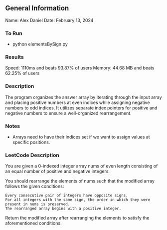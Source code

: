 ## General Information
Name: Alex Daniel
Date: February 13, 2024

### To Run
- python elementsBySign.py

### Results
Speed: 1110ms and beats 93.87% of users
Memory: 44.68 MB and beats 62.25% of users

### Description
The program organizes the answer array by iterating through the input array and placing positive numbers at even indices while assigning negative numbers
to odd indices. It utilizes separate index pointers for positive and negative numbers to ensure a well-organized rearrangement.

### Notes
- Arrays need to have their indices set if we want to assign values at specific positions.

### LeetCode Description
You are given a 0-indexed integer array nums of even length consisting of an equal number of positive and negative integers.

You should rearrange the elements of nums such that the modified array follows the given conditions:

    Every consecutive pair of integers have opposite signs.
    For all integers with the same sign, the order in which they were present in nums is preserved.
    The rearranged array begins with a positive integer.

Return the modified array after rearranging the elements to satisfy the aforementioned conditions.